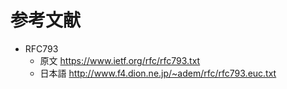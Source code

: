 
# 参考文献

 - RFC793
	 - 原文 https://www.ietf.org/rfc/rfc793.txt
	 - 日本語 http://www.f4.dion.ne.jp/~adem/rfc/rfc793.euc.txt
